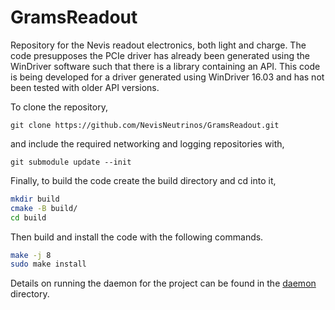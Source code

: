 # GramsReadout

Repository for the Nevis readout electronics, both light and charge.
The code presupposes the PCIe driver has already been generated
using the WinDriver software such that there is a library containing
an API. This code is being developed for a driver generated using 
WinDriver 16.03 and has not been tested with older API versions.


To clone the repository,
```
git clone https://github.com/NevisNeutrinos/GramsReadout.git
```

and include the required networking and logging repositories with,
```
git submodule update --init 
```

Finally, to build the code create the build directory and cd into it,
```bash
mkdir build
cmake -B build/
cd build
```
Then build and install the code with the following commands.
```bash
make -j 8
sudo make install
```

Details on running the daemon for the project can be found in the
[daemon](daemon/README.md) directory.
